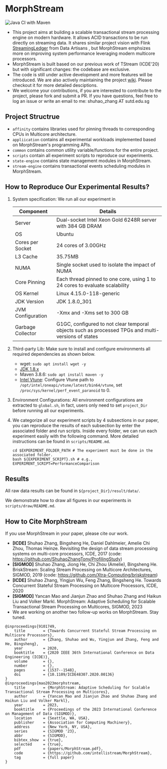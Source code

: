 <meta name="robots" content="noindex">

# MorphStream

![Java CI with Maven](https://github.com/intellistream/MorphStream/workflows/Java%20CI%20with%20Maven/badge.svg?branch=master)

- This project aims at building a scalable transactional stream processing engine on modern hardware. It allows ACID transactions to be run directly on streaming data. It shares similar project vision with Flink [StreamingLedger](https://www.ververica.com/hubfs/Ververica/Docs/%5B2018-08%5D-dA-Streaming-Ledger-whitepaper.pdf) from Data Artisans , but MorphStream emphsizes more on improving system performance leveraging modern multicore processors.
- MorphStream is built based on our previous work of TStream (ICDE'20) but with significant changes: the codebase are exclusive.
- The code is still under active development and more features will be introduced. We are also actively maintaining the project [wiki](https://github.com/intellistream/MorphStream/wiki). Please checkout it for more detailed desciptions.
- We welcome your contributions, if you are interested to contribute to the project, please fork and submit a PR. If you have questions, feel free to log an issue or write an email to me: shuhao_zhang AT sutd.edu.sg


## Project Structrue

- `affinity` contains libraries used for pinning threads to corresponding CPUs in Multicore architecture.
- `appliication` contains all experimental workloads implemented based on MorphStream's programming APIs.
- `common` contains common utility variable/functions for the entire project.
- `scripts` contain all experiment scripts to reproduce our experiments.
- `state-engine` contains state management modules in MorphStream.
- `stream-engine` contains transactional events scheduling modules in MorphStream.


## How to Reproduce Our Experimental Results?

1. System specification: We run all our experiment in

   | Component         | Details                                                                                            |
      |-------------------|----------------------------------------------------------------------------------------------------|
   | Server            | Dual-socket Intel Xeon Gold 6248R server with 384 GB DRAM                                          |
   | OS                | Ubuntu                                                                                             |
   | Cores per Socket  | 24 cores of 3.00GHz                                                                                |
   | L3 Cache          | 35.75MB                                                                                            |
   | NUMA              | Single socket used to isolate the impact of NUMA                                                   |
   | Core Pinning      | Each thread pinned to one core, using 1 to 24 cores to evaluate scalability                        |
   | OS Kernel         | Linux 4.15.0-118-generic                                                                           |
   | JDK Version       | JDK 1.8.0_301                                                                                      |
   | JVM Configuration | -Xmx and -Xms set to 300 GB                                                                        |
   | Garbage Collector | G1GC, configured to not clear temporal objects such as processed TPGs and multi-versions of states |

2. Third-party Lib: Make sure to install and configure environments all required dependencies as shown below.
    - wget: ```sudo apt install wget -y```
    - [JDK 1.8.x](https://www.oracle.com/sg/java/technologies/javase/javase8-archive-downloads.html)
    - Maven 3.8.6: ```sudo apt install maven -y```
    - [Intel Vtune](https://www.intel.com/content/www/us/en/developer/tools/oneapi/vtune-profiler.html#gs.ffrana): Configure Vtune path to `/opt/intel/oneapi/vtune/latest/bin64/vtune`, set `/proc/sys/kernel/perf_event_paranoid` to 0.

3. Environment Configurations: All environment configurations are extracted to `global.sh`, in fact, users only need to set `project_Dir` before running all our experiments.

4. We categorize all our experiment scripts by 4 subsections in our paper, you can reproduce the results of each subsection by enter the associated folder and run scripts.
   Inside every folder, we can run each experiment easily with the following command. More detailed instructions can be found in `scripts/README.md`.
   ```agsl
   cd $EXPERIMENT_FOLDER_PATH # The experiment must be done in the associated folder.
   bash ${EXPERIMENT_SCRIPT}.sh # e.g., EXPERIMENT_SCRIPT=PerformanceComparison
   ```


## Results

All raw data results can be found in `${project_Dir}/result/data/`.

We demonstrate how to draw all figures in our experiments in `scripts/draw/README.md`.


## How to Cite MorphStream

If you use MorphStream in your paper, please cite our work.

* **[ICDE]** Shuhao Zhang, Bingsheng He, Daniel Dahlmeier, Amelie Chi Zhou, Thomas Heinze. Revisiting the design of data stream processing systems on multi-core processors, ICDE, 2017 (code: https://github.com/ShuhaoZhangTony/ProfilingStudy)
* **[SIGMOD]** Shuhao Zhang, Jiong He, Chi Zhou (Amelie), Bingsheng He. BriskStream: Scaling Stream Processing on Multicore Architectures, SIGMOD, 2019 (code: https://github.com/Xtra-Computing/briskstream)
* **[ICDE]** Shuhao Zhang, Yingjun Wu, Feng Zhang, Bingsheng He. Towards Concurrent Stateful Stream Processing on Multicore Processors, ICDE, 2020
* **[SIGMOD]** Yancan Mao and Jianjun Zhao and Shuhao Zhang and Haikun Liu and Volker Markl. MorphStream: Adaptive Scheduling for Scalable Transactional Stream Processing on Multicores, SIGMOD, 2023
* We are working on another two follow-up works on MorphStream. Stay tuned.
```
@inproceedings{9101749,
	title        = {Towards Concurrent Stateful Stream Processing on Multicore Processors},
	author       = {Zhang, Shuhao and Wu, Yingjun and Zhang, Feng and He, Bingsheng},
	year         = 2020,
	booktitle    = {2020 IEEE 36th International Conference on Data Engineering (ICDE)},
	volume       = {},
	number       = {},
	pages        = {1537--1548},
	doi          = {10.1109/ICDE48307.2020.00136}
}
@inproceedings{mao2023morphstream,
	title        = {MorphStream: Adaptive Scheduling for Scalable Transactional Stream Processing on Multicores},
	author       = {Yancan Mao and Jianjun Zhao and Shuhao Zhang and Haikun Liu and Volker Markl},
	year         = 2023,
	booktitle    = {Proceedings of the 2023 International Conference on Management of Data (SIGMOD)},
	location     = {Seattle, WA, USA},
	publisher    = {Association for Computing Machinery},
	address      = {New York, NY, USA},
	series       = {SIGMOD '23},
	abbr         = {SIGMOD},
	bibtex_show  = {true},
	selected     = {true},
	pdf          = {papers/MorphStream.pdf},
	code         = {https://github.com/intellistream/MorphStream},
	tag          = {full paper}
}
```
